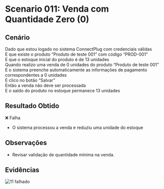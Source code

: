 # Scenario 011: Venda com Quantidade Zero (0)

## Cenário
Dado que estou logado no sistema ConnectPlug com credenciais válidas  
E que existe o produto “Produto de teste 001” com código “PROD-001”  
E que o estoque inicial do produto é de 13 unidades  
Quando realizo uma venda de 0 unidades do produto “Produto de teste 001”  
E o sistema preenche automaticamente as informações de pagamento correspondentes a 0 unidades  
E clico no botão “Salvar”  
Então a venda não deve ser processada  
E o saldo do produto no estoque permanece 13 unidades

## Resultado Obtido
❌ Falha
- O sistema processou a venda e reduziu uma unidade do estoque

## Observações
- Revisar validação de quantidade mínima na venda.

## Evidências
![11 falhado](https://github.com/user-attachments/assets/cd690fd5-27e6-404c-84c5-004bc2204a46)
